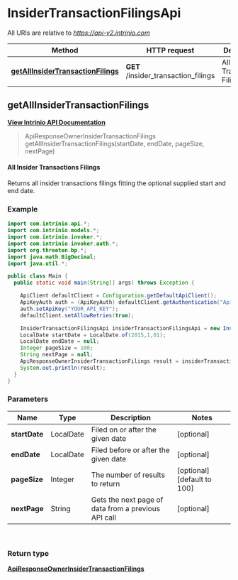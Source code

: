 # InsiderTransactionFilingsApi

All URIs are relative to *https://api-v2.intrinio.com*

Method | HTTP request | Description
------------- | ------------- | -------------
[**getAllInsiderTransactionFilings**](InsiderTransactionFilingsApi.md#getAllInsiderTransactionFilings) | **GET** /insider_transaction_filings | All Insider Transactions Filings



[//]: # (START_OPERATION)

[//]: # (CLASS:InsiderTransactionFilingsApi)

[//]: # (METHOD:getAllInsiderTransactionFilings)

[//]: # (RETURN_TYPE:ApiResponseOwnerInsiderTransactionFilings)

[//]: # (RETURN_TYPE_KIND:object)

[//]: # (RETURN_TYPE_DOC:ApiResponseOwnerInsiderTransactionFilings.md)

[//]: # (OPERATION:getAllInsiderTransactionFilings_v2)

[//]: # (ENDPOINT:/insider_transaction_filings)

[//]: # (DOCUMENT_LINK:InsiderTransactionFilingsApi.md#getAllInsiderTransactionFilings)

<a name="getAllInsiderTransactionFilings"></a>
## **getAllInsiderTransactionFilings**

[**View Intrinio API Documentation**](https://docs.intrinio.com/documentation/java/getAllInsiderTransactionFilings_v2)

[//]: # (START_OVERVIEW)

> ApiResponseOwnerInsiderTransactionFilings getAllInsiderTransactionFilings(startDate, endDate, pageSize, nextPage)

#### All Insider Transactions Filings


Returns all insider transactions filings fitting the optional supplied start and end date.

[//]: # (END_OVERVIEW)

### Example

[//]: # (START_CODE_EXAMPLE)

```java
import com.intrinio.api.*;
import com.intrinio.models.*;
import com.intrinio.invoker.*;
import com.intrinio.invoker.auth.*;
import org.threeten.bp.*;
import java.math.BigDecimal;
import java.util.*;

public class Main {
  public static void main(String[] args) throws Exception {

    ApiClient defaultClient = Configuration.getDefaultApiClient();
    ApiKeyAuth auth = (ApiKeyAuth) defaultClient.getAuthentication("ApiKeyAuth");
    auth.setApiKey("YOUR_API_KEY");
    defaultClient.setAllowRetries(true);

    InsiderTransactionFilingsApi insiderTransactionFilingsApi = new InsiderTransactionFilingsApi();
    LocalDate startDate = LocalDate.of(2015,1,01);
    LocalDate endDate = null;
    Integer pageSize = 100;
    String nextPage = null;
    ApiResponseOwnerInsiderTransactionFilings result = insiderTransactionFilingsApi.getAllInsiderTransactionFilings(startDate, endDate, pageSize, nextPage);
    System.out.println(result);
  }
}
```

[//]: # (END_CODE_EXAMPLE)

### Parameters

[//]: # (START_PARAMETERS)


Name | Type | Description  | Notes
------------- | ------------- | ------------- | -------------
 **startDate** | LocalDate| Filed on or after the given date | [optional] &nbsp;
 **endDate** | LocalDate| Filed before or after the given date | [optional] &nbsp;
 **pageSize** | Integer| The number of results to return | [optional] [default to 100] &nbsp;
 **nextPage** | String| Gets the next page of data from a previous API call | [optional] &nbsp;
<br/>

[//]: # (END_PARAMETERS)

### Return type

[**ApiResponseOwnerInsiderTransactionFilings**](ApiResponseOwnerInsiderTransactionFilings.md)

[//]: # (END_OPERATION)

